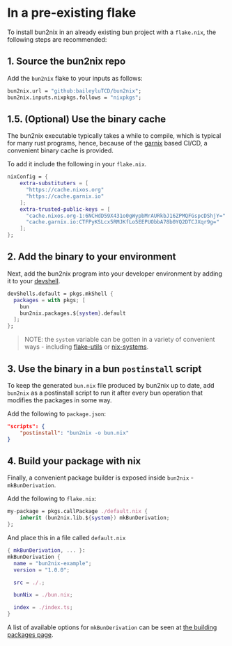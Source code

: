 # In a pre-existing flake

To install bun2nix in an already existing bun project with a `flake.nix`, the following steps are recommended:

## 1. Source the bun2nix repo

Add the `bun2nix` flake to your inputs as follows:

```nix
bun2nix.url = "github:baileyluTCD/bun2nix";
bun2nix.inputs.nixpkgs.follows = "nixpkgs";
```

## 1.5. (Optional) Use the binary cache

The bun2nix executable typically takes a while to compile, which is typical for many rust programs, hence, because of the [garnix](https://garnix.io/) based CI/CD, a convenient binary cache is provided.

To add it include the following in your `flake.nix`.

```nix
nixConfig = {
    extra-substituters = [
      "https://cache.nixos.org"
      "https://cache.garnix.io"
    ];
    extra-trusted-public-keys = [
      "cache.nixos.org-1:6NCHdD59X431o0gWypbMrAURkbJ16ZPMQFGspcDShjY="
      "cache.garnix.io:CTFPyKSLcx5RMJKfLo5EEPUObbA78b0YQ2DTCJXqr9g="
    ];
};
```

## 2. Add the binary to your environment

Next, add the bun2nix program into your developer environment by adding it to your [devshell](https://fasterthanli.me/series/building-a-rust-service-with-nix/part-10).

```nix
devShells.default = pkgs.mkShell {
  packages = with pkgs; [
    bun
    bun2nix.packages.${system}.default
  ];
};
```

> NOTE: the `system` variable can be gotten in a variety of convenient ways - including [flake-utils](https://github.com/numtide/flake-utils) or [nix-systems](https://github.com/nix-systems/nix-systems).

## 3. Use the binary in a bun `postinstall` script

To keep the generated `bun.nix` file produced by bun2nix up to date, add `bun2nix` as a postinstall script to run it after every bun operation that modifies the packages in some way.

Add the following to `package.json`:

```json
"scripts": {
    "postinstall": "bun2nix -o bun.nix"
}
```

## 4. Build your package with nix

Finally, a convenient package builder is exposed inside `bun2nix` - `mkBunDerivation`.

Add the following to `flake.nix`:

```nix
my-package = pkgs.callPackage ./default.nix {
    inherit (bun2nix.lib.${system}) mkBunDerivation;
};
```

And place this in a file called `default.nix`

```nix
{ mkBunDerivation, ... }:
mkBunDerivation {
  name = "bun2nix-example";
  version = "1.0.0";

  src = ./.;

  bunNix = ./bun.nix;

  index = ./index.ts;
}
```

A list of available options for `mkBunDerivation` can be seen at [the building packages page](./building-packages.md).
